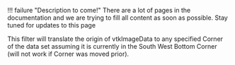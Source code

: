 !!! failure "Description to come!"
    There are a lot of pages in the documentation and we are trying to fill all content as soon as possible. Stay tuned for updates to this page

<!--- TODO --->

This filter will translate the origin of vtkImageData to any specified Corner of the data set assuming it is currently in the South West Bottom Corner (will not work if Corner was moved prior).
